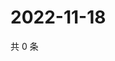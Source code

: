 # 2022-11-18

共 0 条

<!-- BEGIN WEIBO -->
<!-- 最后更新时间 Fri Nov 18 2022 03:00:59 GMT+0800 (China Standard Time) -->

<!-- END WEIBO -->
